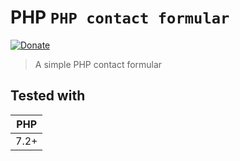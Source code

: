 # PHP ``PHP contact formular``

[![Donate](https://img.shields.io/badge/Donate-PayPal-green.svg)](https://www.paypal.me/PTMarkus)

> A simple PHP contact formular

## Tested with

| PHP       |
| ----------|
| 7.2+      |